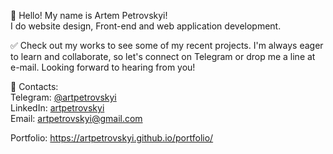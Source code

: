 👋 Hello! My name is Artem Petrovskyi! <br />
I do website design, Front-end and web application development. <br />

✅ Check out my works to see some of my recent projects. I'm always eager to learn and collaborate, so let's connect on Telegram or drop me a line at e-mail. Looking forward to hearing from you! <br />

📢 Contacts: <br />
Telegram: <a href="https://t.me/artpetrovskyi" target="_blank">@artpetrovskyi</a> <br />
LinkedIn: <a href="https://www.linkedin.com/in/artpetrovskyi/" target="_blank">artpetrovskyi</a> <br />
Email: artpetrovskyi@gmail.com <br />

Portfolio: <a href="https://artpetrovskyi.github.io/portfolio/" target="_blank">https://artpetrovskyi.github.io/portfolio/</a>

